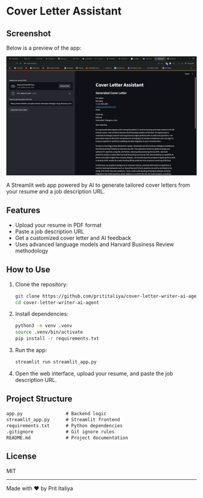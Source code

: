 # Cover Letter Assistant

## Screenshot

Below is a preview of the app:

![Cover Letter Assistant Screenshot](./screenshot.png)

A Streamlit web app powered by AI to generate tailored cover letters from your resume and a job description URL.

## Features
- Upload your resume in PDF format
- Paste a job description URL
- Get a customized cover letter and AI feedback
- Uses advanced language models and Harvard Business Review methodology

## How to Use
1. Clone the repository:
   ```bash
   git clone https://github.com/prititaliya/cover-letter-writer-ai-agent.git
   cd cover-letter-writer-ai-agent
   ```
2. Install dependencies:
   ```bash
   python3 -m venv .venv
   source .venv/bin/activate
   pip install -r requirements.txt
   ```
3. Run the app:
   ```bash
   streamlit run streamlit_app.py
   ```
4. Open the web interface, upload your resume, and paste the job description URL.

## Project Structure
```
app.py                # Backend logic
streamlit_app.py      # Streamlit frontend
requirements.txt      # Python dependencies
.gitignore            # Git ignore rules
README.md             # Project documentation
```

## License
MIT

---
Made with ❤️ by Prit Italiya
